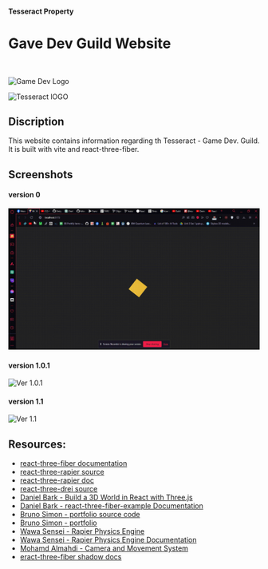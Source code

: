 #### Tesseract Property 
# Gave Dev Guild Website 

<br />

![Game Dev Logo](https://scontent.fdvo1-1.fna.fbcdn.net/v/t1.15752-9/432712624_770254998504652_444140669083886677_n.png?_nc_cat=109&ccb=1-7&_nc_sid=5f2048&_nc_eui2=AeFzfyzmKolC2v6_Pg0vLF2LxqyFVhRCsUHGrIVWFEKxQTLIJpVA54NDpu1z0Osb3ztzFi09CRG-M9RGZDaivL-D&_nc_ohc=mJPllwz-_wEQ7kNvgHnzFei&_nc_ht=scontent.fdvo1-1.fna&oh=03_Q7cD1QEsa5Z1Isp1aV2_nw7YMBKj1rrTAReFcHlQzGg_JTwHCg&oe=6656A3A3 "Game Dev Logo")

![Tesseract lOGO](https://scontent.xx.fbcdn.net/v/t1.15752-9/4313872…YSQInd-ne32iYca4B1w7XtRmov3gxY1VRyMRw&oe=6656A6D9 "Tesseract lOGO")

## Discription 
<p> This website contains information regarding th Tesseract - Game Dev. Guild. It is built with vite and react-three-fiber. </p>

## Screenshots
#### version 0
![Ver 0](https://github.com/Dreigannadoit/Photos/blob/main/04_18_2023.gif?raw=true "Ver 0")

#### version 1.0.1
![Ver 1.0.1](https://github.com/Dreigannadoit/Photos/blob/main/04_19_2023.gif?raw=true "Ver 1.0.1")

#### version 1.1
![Ver 1.1](https://github.com/Dreigannadoit/Photos/blob/main/04_29_2023.gif?raw=true "Ver 1.1")

## Resources:

- [react-three-fiber documentation](https://docs.pmnd.rs/react-three-fiber/tutorials/how-it-works)
- [react-three-rapier source](https://github.com/pmndrs/react-three-rapier)
- [react-three-rapier doc](https://pmndrs.github.io/react-three-rapier/interfaces/RigidBodyOptions.html)
- [react-three-drei source](https://github.com/pmndrs/drei)
- [Daniel Bark - Build a 3D World in React with Three.js](https://www.youtube.com/watch?v=FGG0EeMNUl0)
- [Daniel Bark - react-three-fiber-example Documentation](https://github.com/danba340/react-three-fiber-example)
- [Bruno Simon - portfolio source code](https://github.com/brunosimon/folio-2019/tree/master)
- [Bruno Simon - portfolio](Bruno-simon.com)
- [Wawa Sensei - Rapier Physics Engine](https://www.youtube.com/watch?v=OpYtwrtpePY) 
- [Wawa Sensei - Rapier Physics Engine Documentation](https://github.com/wass08/r3f-vite-starter) 
- [Mohamd Almahdi - Camera and Movement System](https://medium.com/@m.mhde96/react-three-fiber-third-person-control-a0476c189dd1)
- [eract-three-fiber shadow docs](https://sbcode.net/react-three-fiber/shadows/)